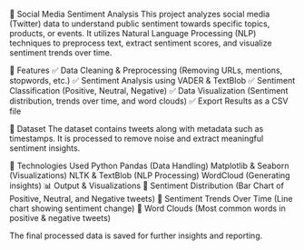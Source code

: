 📌 Social Media Sentiment Analysis
This project analyzes social media (Twitter) data to understand public sentiment towards specific topics, products, or events. It utilizes Natural Language Processing (NLP) techniques to preprocess text, extract sentiment scores, and visualize sentiment trends over time.

🚀 Features
✅ Data Cleaning & Preprocessing (Removing URLs, mentions, stopwords, etc.)
✅ Sentiment Analysis using VADER & TextBlob
✅ Sentiment Classification (Positive, Neutral, Negative)
✅ Data Visualization (Sentiment distribution, trends over time, and word clouds)
✅ Export Results as a CSV file

📂 Dataset
The dataset contains tweets along with metadata such as timestamps. It is processed to remove noise and extract meaningful sentiment insights.

📌 Technologies Used
Python
Pandas (Data Handling)
Matplotlib & Seaborn (Visualizations)
NLTK & TextBlob (NLP Processing)
WordCloud (Generating insights)
📊 Output & Visualizations
🔹 Sentiment Distribution (Bar Chart of Positive, Neutral, and Negative tweets)
🔹 Sentiment Trends Over Time (Line chart showing sentiment change)
🔹 Word Clouds (Most common words in positive & negative tweets)

The final processed data is saved for further insights and reporting.
